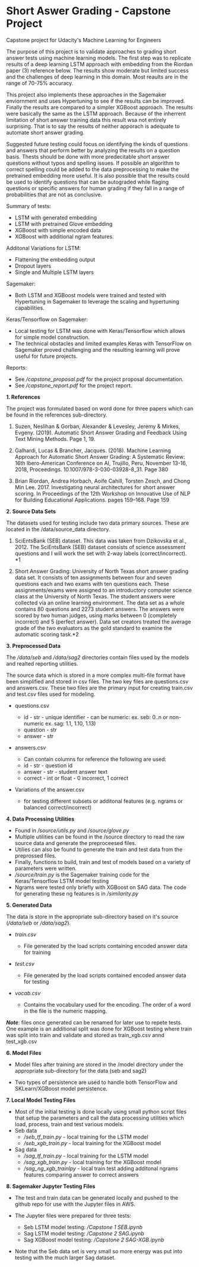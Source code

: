 # Short Aswer Grading - Capstone Project
Capstone project for Udacity's Machine Learning for Engineers

The purpose of this project is to validate approaches to grading short answer tests using machine learning models. 
The first step was to replicate results of a deep learning LSTM approach with embedding from the Riordan paper (3) reference below.
The results show moderate but limited success and the challenges of deep learning in this domain. Most reaults are in the range of 70-75% accuracy.

This project also implements these approaches in the Sagemaker enviornment and uses Hypertuning to see if the results can be improved.
Finally the results are compared to a simpler XGBoost approach. The results were basically the same as the LSTM approach. 
Because of the inherrent limitation of short answer training data this result wsa not entirely surprising. 
That is to say the results of neither apporach is adequate to automate short answer grading.

Suggested future testing could focus on identifying the kinds of questions and answers that perform better by analyzing the results on a question basis.
Thests should be done with more predecitable short answer questions without typos and spelling issues.
If possible an algorithm to correct spelling could be added to the data preprocessing to make the pretrained embedding more useful.
It is also possible that the results could be used to identify questions that can be autograded while flaging questions or specific answers for human grading if they fall in a range of probabilities that are not as conclusive.

Summary of tests:
  * LSTM with generated embedding
  * LSTM with pretrained Glove embedding
  * XGBoost with simple encoded data
  * XGBoost with additional ngram features.

Additonal Variations for LSTM:
  * Flattening the embedding output
  * Dropout layers
  * Single and Multiple LSTM layers
  
Sagemaker:

* Both LSTM and XGBoost models were trained and tested with Hypertuning in Sagemaker to leverage the scaling and hypertuning capabilities.

Keras/Tensorflow on Sagemaker:

* Local testing for LSTM was done with Keras/Tensorflow which allows for simple model construction. 
* The technical obstacles and limited examples Keras with TensorFlow on Sagemaker proved challenging and the resulting learning will prove useful for future projects.             

Reports:

* See */capstone_proposal.pdf* for the project proposal documentation.
* See */capstone_report.pdf* for the project report.

**1. References**  
  
The project was formulated based on word done for three papers which can be found in the references sub-directory.

1. Suzen, Neslihan & Gorban, Alexander & Levesley, Jeremy & Mirkes, Evgeny. (2019). Automatic Short Answer Grading and Feedback Using Text Mining Methods. Page 1, 19.

2. Galhardi, Lucas & Brancher, Jacques. (2018). Machine Learning Approach for Automatic Short Answer Grading: A Systematic Review: 16th Ibero-American Conference on AI, Trujillo, Peru, November 13-16, 2018, Proceedings. 10.1007/978-3-030-03928-8_31. Page 380

3. Brian Riordan, Andrea Horbach, Aoife Cahill, Torsten Zesch, and Chong Min Lee. 2017. Investigating neural architectures for short answer scoring. In Proceedings of the 12th Workshop on Innovative Use of NLP for Building Educational Applications. pages 159–168. Page 159


**2. Source Data Sets**  

The datasets used for testing include two data primary sources. These are located in the /data/source_data directory.

1.	SciEntsBank (SEB) dataset. This data was taken from Dzikovska et al., 2012.  The SciEntsBank (SEB) dataset consists of science assessment questions and I will work the set with 2-way labels (correct/incorrect). *1

2.	Short Answer Grading: University of North Texas short answer grading data set. It consists of ten assignments between four and seven questions each and two exams with ten questions each. These assignments/exams were assigned to an introductory computer science class at the University of North Texas. The student answers were collected via an online learning environment. The data set as a whole contains 80 questions and 2273 student answers. The answers were scored by two human judges, using marks between 0 (completely incorrect) and 5 (perfect answer). Data set creators treated the average grade of the two evaluators as the gold standard to examine the automatic scoring task.*2

**3. Preprocessed Data**

The */data/seb* and */data/sag2* directories contain files used by the models and realted reporting utilities. 

The source data which is stored in a more complex multi-file format have been simplified and stored in csv files.
The two key files are questions.csv and answers.csv. These two files are the primary input for creating train.csv and test.csv files used for modeling.

* questions.csv
  * id - str - unique identifier - can be numeric: ex. seb: 0..n or non-numeric ex. sag: 1.1, 1.10, 1.13)
  * question - str
  * answer - str
* answers.csv
  * Can contain columns for reference the following are used:
  * id - str - question id
  * answer - str - student answer text
  * correct - int or float - 0 incorrect, 1 correct

* Variations of the answer.csv
  * for testing different subsets or additonal features (e.g. ngrams or balanced correct/incorrect)


**4. Data Processing Utilities**

* Found in */source/utils.py* and */source/glove.py*
* Multiple utilities can be found in the /source directory to read the raw source data and generate the preproceesed files.
* Utilies can also be found to generate the train and test data from the preprossed files.
* Finally, functions to build, train and test of models based on a variety of parameters were written.
* */source/train.py* is the Sagemaker training code for the Keras/Tensorflow LSTM model testing
* Ngrams were tested only briefly with XGBoost on SAG data. The code for generating these ng features is in */similarity.py*

**5. Generated Data**

The data is store in the appropriate sub-directory based on it's source (*/data/seb* or */data/sag2*).

* *train.csv*
  * File generated by the load scripts containing encoded answer data for training

* *test.csv*
  * File generated by the load scripts contained encoded answer data for testing
  
* *vocab.csv*
  * Contains the vocabulary used for the encoding. The order of a word in the file is the numeric mapping.  

***Note***: files once generated can be renamed for later use to repete tests. One example is an additional split was done for XGBoost testing where train was split into train and validate and stored as train_xgb.csv annd test_xgb.csv

**6. Model Files**

* Model files after training are stored in the /model directory under the appropriate sub-directory for the data (seb and sag2)

* Two types of persistence are used to handle both TensorFlow and SKLearn/XGBoost model persistence.

**7. Local Model Testing Files**

* Most of the initial testing is done locally using small python script files that setup the parameters and call the data processing utilities which load, process, train and test various models.
* Seb data
    * */seb_tf_train.py* - local training for the LSTM model
    * */seb_xgb_train.py* - local training for the XGBoost model
* Sag data    
    * */sag_tf_train.py* - local training for the LSTM model
    * */sag_xgb_train.py* - local training for the XGBoost model
    * */sag_ng_xgb_trainlpy* - local train test adding additonal ngrams features comparing answer to correct answers
    
**8. Sagemaker Jupyter Testing Files**

* The test and train data can be generated locally and pushed to the github repo for use with the Jupyter files in AWS.
* The Jupyter files were prepared for three tests:
  * Seb LSTM model testing: */Capstone 1 SEB.ipynb*
  * Sag LSTM model testing: */Capstone 2 SAG.ipynb*
  * Sag XGBoost model testing: */Capstone 2 SAG-XGB.ipynb*
  
* Note that the Seb data set is very small so more energy was put into testing with the much larger Sag dataset.    
      

  